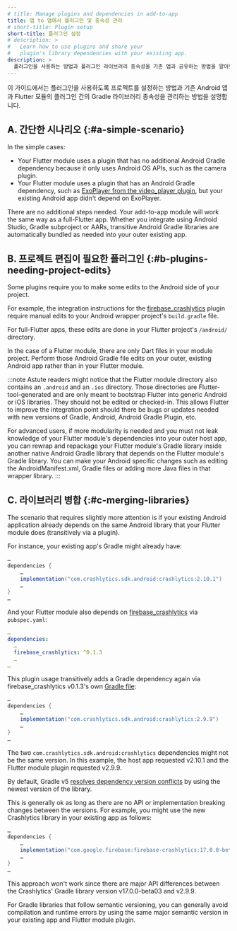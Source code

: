 ```yaml
---
# title: Manage plugins and dependencies in add-to-app
title: 앱 to 앱에서 플러그인 및 종속성 관리
# short-title: Plugin setup
short-title: 플러그인 설정
# description: >
#   Learn how to use plugins and share your 
#   plugin's library dependencies with your existing app.
description: >
  플러그인을 사용하는 방법과 플러그인 라이브러리 종속성을 기존 앱과 공유하는 방법을 알아보세요.
---
```


이 가이드에서는 플러그인을 사용하도록 프로젝트를 설정하는 방법과 
기존 Android 앱과 Flutter 모듈의 플러그인 간의 Gradle 라이브러리 종속성을 관리하는 방법을 설명합니다.

## A. 간단한 시나리오 {:#a-simple-scenario}

In the simple cases:

* Your Flutter module uses a plugin that has no additional
  Android Gradle dependency because it only uses Android OS
  APIs, such as the camera plugin.
* Your Flutter module uses a plugin that has an Android
  Gradle dependency, such as
  [ExoPlayer from the video_player plugin][],
  but your existing Android app didn't depend on ExoPlayer.

There are no additional steps needed. Your add-to-app
module will work the same way as a full-Flutter app.
Whether you integrate using Android Studio, 
Gradle subproject or AARs,
transitive Android Gradle libraries are automatically
bundled as needed into your outer existing app.

## B. 프로젝트 편집이 필요한 플러그인 {:#b-plugins-needing-project-edits}

Some plugins require you to make some edits to the
Android side of your project.

For example, the integration instructions for the
[firebase_crashlytics][] plugin require manual
edits to your Android wrapper project's `build.gradle` file.

For full-Flutter apps, these edits are done in your
Flutter project's `/android/` directory.

In the case of a Flutter module, there are only Dart
files in your module project. Perform those Android
Gradle file edits on your outer, existing Android
app rather than in your Flutter module.

:::note
Astute readers might notice that the Flutter module
directory also contains an `.android` and an
`.ios` directory. Those directories are Flutter-tool-generated
and are only meant to bootstrap Flutter into generic
Android or iOS libraries. They should not be edited or checked-in.
This allows Flutter to improve the integration point should
there be bugs or updates needed with new versions of Gradle,
Android, Android Gradle Plugin, etc.

For advanced users, if more modularity is needed and you must
not leak knowledge of your Flutter module's dependencies into
your outer host app, you can rewrap and repackage your Flutter
module's Gradle library inside another native Android Gradle
library that depends on the Flutter module's Gradle library.
You can make your Android specific changes such as editing the
AndroidManifest.xml, Gradle files or adding more Java files
in that wrapper library.
:::

## C. 라이브러리 병합 {:#c-merging-libraries}

The scenario that requires slightly more attention is if
your existing Android application already depends on the
same Android library that your Flutter module
does (transitively via a plugin).

For instance, your existing app's Gradle might already have:

```groovy title="ExistingApp/app/build.gradle"
…
dependencies {
    …
    implementation("com.crashlytics.sdk.android:crashlytics:2.10.1")
    …
}
…
```

And your Flutter module also depends on
[firebase_crashlytics][] via `pubspec.yaml`:

```yaml title="flutter_module/pubspec.yaml"
…
dependencies:
  …
  firebase_crashlytics: ^0.1.3
  …
…
```

This plugin usage transitively adds a Gradle dependency again via
firebase_crashlytics v0.1.3's own [Gradle file][]:

```groovy title="firebase_crashlytics_via_pub/android/build.gradle
…
dependencies {
    …
    implementation("com.crashlytics.sdk.android:crashlytics:2.9.9")
    …
}
…
```

The two `com.crashlytics.sdk.android:crashlytics` dependencies
might not be the same version. In this example,
the host app requested v2.10.1 and the Flutter
module plugin requested v2.9.9.

By default, Gradle v5
[resolves dependency version conflicts][]
by using the newest version of the library.

This is generally ok as long as there are no API
or implementation breaking changes between the versions.
For example, you might use the new Crashlytics library
in your existing app as follows:

```groovy title="ExistingApp/app/build.gradle"
…
dependencies {
    …
    implementation("com.google.firebase:firebase-crashlytics:17.0.0-beta03")
    …
}
…
```

This approach won't work since there are major API differences
between the Crashlytics' Gradle library version
v17.0.0-beta03 and v2.9.9.

For Gradle libraries that follow semantic versioning,
you can generally avoid compilation and runtime errors
by using the same major semantic version in your
existing app and Flutter module plugin.


[ExoPlayer from the video_player plugin]: {{site.repo.packages}}/blob/main/packages/video_player/video_player_android/android/build.gradle
[firebase_crashlytics]: {{site.pub}}/packages/firebase_crashlytics
[Gradle file]: {{site.github}}/firebase/flutterfire/blob/bdb95fcacf7cf077d162d2f267eee54a8b0be3bc/packages/firebase_crashlytics/android/build.gradle#L40
[resolves dependency version conflicts]: https://docs.gradle.org/current/userguide/dependency_resolution.html#sub:resolution-strategy

